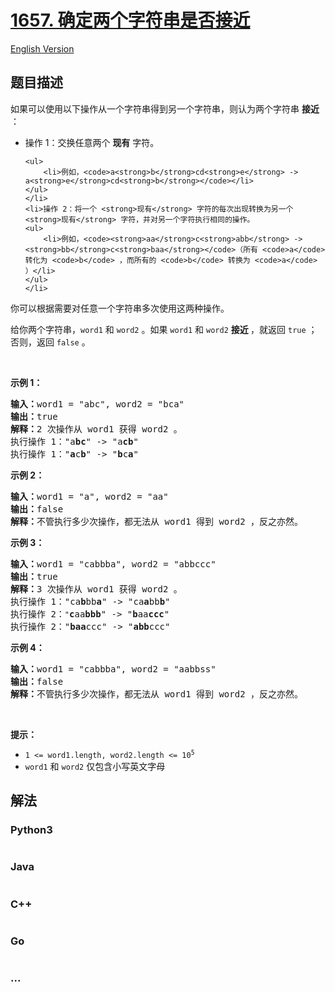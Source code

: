 # [1657. 确定两个字符串是否接近](https://leetcode.cn/problems/determine-if-two-strings-are-close)

[English Version](/solution/1600-1699/1657.Determine%20if%20Two%20Strings%20Are%20Close/README_EN.md)

## 题目描述

<!-- 这里写题目描述 -->

<p>如果可以使用以下操作从一个字符串得到另一个字符串，则认为两个字符串 <strong>接近</strong> ：</p>

<ul>
	<li>操作 1：交换任意两个 <strong>现有</strong> 字符。

	<ul>
		<li>例如，<code>a<strong>b</strong>cd<strong>e</strong> -> a<strong>e</strong>cd<strong>b</strong></code></li>
	</ul>
	</li>
	<li>操作 2：将一个 <strong>现有</strong> 字符的每次出现转换为另一个 <strong>现有</strong> 字符，并对另一个字符执行相同的操作。
	<ul>
		<li>例如，<code><strong>aa</strong>c<strong>abb</strong> -> <strong>bb</strong>c<strong>baa</strong></code>（所有 <code>a</code> 转化为 <code>b</code> ，而所有的 <code>b</code> 转换为 <code>a</code> ）</li>
	</ul>
	</li>
</ul>

<p>你可以根据需要对任意一个字符串多次使用这两种操作。</p>

<p>给你两个字符串，<code>word1</code> 和 <code>word2</code> 。如果<em> </em><code>word1</code><em> </em>和<em> </em><code>word2</code><em> </em><strong>接近 </strong>，就返回 <code>true</code> ；否则，返回<em> </em><code>false</code><em> </em>。</p>

<p> </p>

<p><strong>示例 1：</strong></p>

<pre>
<strong>输入：</strong>word1 = "abc", word2 = "bca"
<strong>输出：</strong>true
<strong>解释：</strong>2 次操作从 word1 获得 word2 。
执行操作 1："a<strong>bc</strong>" -> "a<strong>cb</strong>"
执行操作 1："<strong>a</strong>c<strong>b</strong>" -> "<strong>b</strong>c<strong>a</strong>"
</pre>

<p><strong>示例 2：</strong></p>

<pre>
<strong>输入：</strong>word1 = "a", word2 = "aa"
<strong>输出：</strong>false
<strong>解释：</strong>不管执行多少次操作，都无法从 word1 得到 word2 ，反之亦然。</pre>

<p><strong>示例 3：</strong></p>

<pre>
<strong>输入：</strong>word1 = "cabbba", word2 = "abbccc"
<strong>输出：</strong>true
<strong>解释：</strong>3 次操作从 word1 获得 word2 。
执行操作 1："ca<strong>b</strong>bb<strong>a</strong>" -> "ca<strong>a</strong>bb<strong>b</strong>"
执行操作 2：<code>"</code><strong>c</strong>aa<strong>bbb</strong>" -> "<strong>b</strong>aa<strong>ccc</strong>"
执行操作 2："<strong>baa</strong>ccc" -> "<strong>abb</strong>ccc"
</pre>

<p><strong>示例 4：</strong></p>

<pre>
<strong>输入：</strong>word1 = "cabbba", word2 = "aabbss"
<strong>输出：</strong>false
<strong>解释：</strong>不管执行多少次操作，都无法从 word1 得到 word2 ，反之亦然。</pre>

<p> </p>

<p><strong>提示：</strong></p>

<ul>
	<li><code>1 <= word1.length, word2.length <= 10<sup>5</sup></code></li>
	<li><code>word1</code> 和 <code>word2</code> 仅包含小写英文字母</li>
</ul>


## 解法

<!-- 这里可写通用的实现逻辑 -->

<!-- tabs:start -->

### **Python3**

<!-- 这里可写当前语言的特殊实现逻辑 -->

```python

```

### **Java**

<!-- 这里可写当前语言的特殊实现逻辑 -->

```java

```

### **C++**

```cpp

```

### **Go**

```go

```

### **...**

```

```

<!-- tabs:end -->